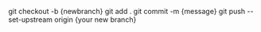 git checkout -b {newbranch}
git add .
git commit -m {message}
git push --set-upstream origin {your new branch}